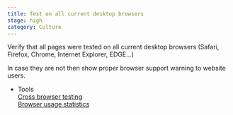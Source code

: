 ```yaml
---
title: Test on all current desktop browsers
stage: high
category: Culture
---
```


Verify that all pages were tested on all current desktop browsers (Safari, Firefox, Chrome, Internet Explorer, EDGE...)

In case they are not then show proper browser support warning to
website users.

* Tools <br>
[Cross browser testing ](http://browserstack.com/)<br>
[Browser usage statistics](http://gs.statcounter.com/)<br>
